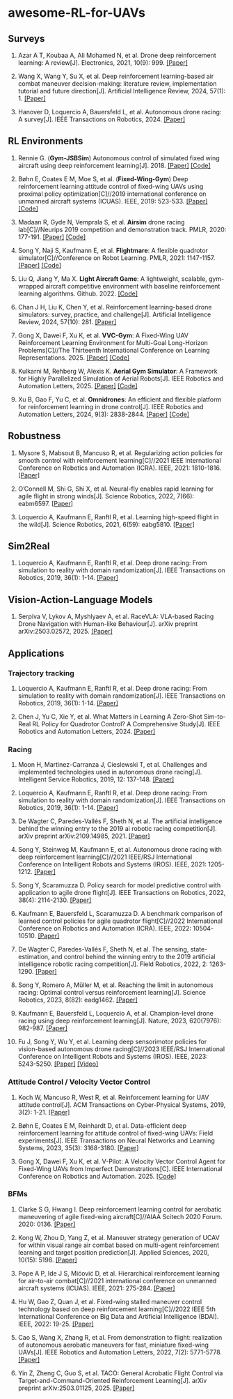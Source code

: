 # awesome-RL-for-UAVs

## Surveys

1. Azar A T, Koubaa A, Ali Mohamed N, et al. Drone deep reinforcement learning: A review[J]. Electronics, 2021, 10(9): 999. [[Paper]](https://www.mdpi.com/2079-9292/10/9/999/pdf)

2. Wang X, Wang Y, Su X, et al. Deep reinforcement learning-based air combat maneuver decision-making: literature review, implementation tutorial and future direction[J]. Artificial Intelligence Review, 2024, 57(1): 1. [[Paper]](https://link.springer.com/content/pdf/10.1007/s10462-023-10620-2.pdf)

3. Hanover D, Loquercio A, Bauersfeld L, et al. Autonomous drone racing: A survey[J]. IEEE Transactions on Robotics, 2024. [[Paper]](https://ieeexplore.ieee.org/abstract/document/10530312/)

## RL Environments

1. Rennie G. (**Gym-JSBSim**) Autonomous control of simulated fixed wing aircraft using deep reinforcement learning[J]. 2018. [[Paper]](https://researchportal.bath.ac.uk/files/216919613/Rennie_Gordon.pdf) [[Code]](https://github.com/Gor-Ren/gym-jsbsim)

2. Bøhn E, Coates E M, Moe S, et al. (**Fixed-Wing-Gym**) Deep reinforcement learning attitude control of fixed-wing UAVs using proximal policy optimization[C]//2019 international conference on unmanned aircraft systems (ICUAS). IEEE, 2019: 523-533. [[Paper]](https://arxiv.org/pdf/1911.05478) [[Code]](https://github.com/eivindeb/fixed-wing-gym)

3. Madaan R, Gyde N, Vemprala S, et al. **Airsim** drone racing lab[C]//Neurips 2019 competition and demonstration track. PMLR, 2020: 177-191. [[Paper]](http://proceedings.mlr.press/v123/madaan20a.html) [[Code]](https://github.com/microsoft/AirSim-NeurIPS2019-Drone-Racing)

4. Song Y, Naji S, Kaufmann E, et al. **Flightmare**: A flexible quadrotor simulator[C]//Conference on Robot Learning. PMLR, 2021: 1147-1157. [[Paper]](https://proceedings.mlr.press/v155/song21a/song21a.pdf) [[Code]](https://github.com/uzh-rpg/flightmare)

5. Liu Q, Jiang Y, Ma X. **Light Aircraft Game**: A lightweight, scalable, gym-wrapped aircraft competitive environment with baseline reinforcement learning algorithms. Github. 2022. [[Code]](https://github.com/liuqh16/LAG)

6. Chan J H, Liu K, Chen Y, et al. Reinforcement learning-based drone simulators: survey, practice, and challenge[J]. Artificial Intelligence Review, 2024, 57(10): 281. [[Paper]](https://link.springer.com/article/10.1007/s10462-024-10933-w)

7. Gong X, Dawei F, Xu K, et al. **VVC-Gym**: A Fixed-Wing UAV Reinforcement Learning Environment for Multi-Goal Long-Horizon Problems[C]//The Thirteenth International Conference on Learning Representations. 2025. [[Paper]](https://openreview.net/pdf?id=5xSRg3eYZz) [[Code]](https://github.com/GongXudong/fly-craft)

8. Kulkarni M, Rehberg W, Alexis K. **Aerial Gym Simulator**: A Framework for Highly Parallelized Simulation of Aerial Robots[J]. IEEE Robotics and Automation Letters, 2025. [[Paper]](https://ieeexplore.ieee.org/abstract/document/10910148/) [[Code]](https://github.com/ntnu-arl/aerial_gym_simulator)

9. Xu B, Gao F, Yu C, et al. **Omnidrones**: An efficient and flexible platform for reinforcement learning in drone control[J]. IEEE Robotics and Automation Letters, 2024, 9(3): 2838-2844. [[Paper]](https://ieeexplore.ieee.org/iel7/7083369/7339444/10409589.pdf) [[Code]](https://github.com/btx0424/OmniDrones)

## Robustness

1. Mysore S, Mabsout B, Mancuso R, et al. Regularizing action policies for smooth control with reinforcement learning[C]//2021 IEEE International Conference on Robotics and Automation (ICRA). IEEE, 2021: 1810-1816. [[Paper]](https://ieeexplore.ieee.org/abstract/document/9561138/)

2. O’Connell M, Shi G, Shi X, et al. Neural-fly enables rapid learning for agile flight in strong winds[J]. Science Robotics, 2022, 7(66): eabm6597. [[Paper]](https://www.science.org/doi/abs/10.1126/scirobotics.abm6597)

3. Loquercio A, Kaufmann E, Ranftl R, et al. Learning high-speed flight in the wild[J]. Science Robotics, 2021, 6(59): eabg5810. [[Paper]](https://www.science.org/doi/abs/10.1126/scirobotics.abg5810)

## Sim2Real

1. Loquercio A, Kaufmann E, Ranftl R, et al. Deep drone racing: From simulation to reality with domain randomization[J]. IEEE Transactions on Robotics, 2019, 36(1): 1-14. [[Paper]](https://arxiv.org/pdf/1905.09727)

## Vision-Action-Language Models

1. Serpiva V, Lykov A, Myshlyaev A, et al. RaceVLA: VLA-based Racing Drone Navigation with Human-like Behaviour[J]. arXiv preprint arXiv:2503.02572, 2025. [[Paper]](https://arxiv.org/pdf/2503.02572)

## Applications

### Trajectory tracking

1. Loquercio A, Kaufmann E, Ranftl R, et al. Deep drone racing: From simulation to reality with domain randomization[J]. IEEE Transactions on Robotics, 2019, 36(1): 1-14. [[Paper]](https://ieeexplore.ieee.org/abstract/document/8877728)

2. Chen J, Yu C, Xie Y, et al. What Matters in Learning A Zero-Shot Sim-to-Real RL Policy for Quadrotor Control? A Comprehensive Study[J]. IEEE Robotics and Automation Letters, 2024. [[Paper]](https://arxiv.org/abs/2412.11764)

### Racing

1. Moon H, Martinez-Carranza J, Cieslewski T, et al. Challenges and implemented technologies used in autonomous drone racing[J]. Intelligent Service Robotics, 2019, 12: 137-148. [[Paper]](https://www.zora.uzh.ch/id/eprint/197752/1/ISR19_Moon.pdf)

2. Loquercio A, Kaufmann E, Ranftl R, et al. Deep drone racing: From simulation to reality with domain randomization[J]. IEEE Transactions on Robotics, 2019, 36(1): 1-14. [[Paper]](https://ieeexplore.ieee.org/abstract/document/8877728)

3. De Wagter C, Paredes-Vallés F, Sheth N, et al. The artificial intelligence behind the winning entry to the 2019 ai robotic racing competition[J]. arXiv preprint arXiv:2109.14985, 2021. [[Paper]](https://arxiv.org/abs/2109.14985)

4. Song Y, Steinweg M, Kaufmann E, et al. Autonomous drone racing with deep reinforcement learning[C]//2021 IEEE/RSJ International Conference on Intelligent Robots and Systems (IROS). IEEE, 2021: 1205-1212. [[Paper]](https://arxiv.org/abs/2109.14985)

5. Song Y, Scaramuzza D. Policy search for model predictive control with application to agile drone flight[J]. IEEE Transactions on Robotics, 2022, 38(4): 2114-2130. [[Paper]](https://ieeexplore.ieee.org/abstract/document/9719129/)

6. Kaufmann E, Bauersfeld L, Scaramuzza D. A benchmark comparison of learned control policies for agile quadrotor flight[C]//2022 International Conference on Robotics and Automation (ICRA). IEEE, 2022: 10504-10510. [[Paper]](https://ieeexplore.ieee.org/abstract/document/9811564/)

7. De Wagter C, Paredes-Vallés F, Sheth N, et al. The sensing, state-estimation, and control behind the winning entry to the 2019 artificial intelligence robotic racing competition[J]. Field Robotics, 2022, 2: 1263-1290. [[Paper]](https://ieeexplore.ieee.org/iel8/10854677/10875999/10876009.pdf)

8. Song Y, Romero A, Müller M, et al. Reaching the limit in autonomous racing: Optimal control versus reinforcement learning[J]. Science Robotics, 2023, 8(82): eadg1462. [[Paper]](https://www.science.org/doi/abs/10.1126/scirobotics.adg1462)

9. Kaufmann E, Bauersfeld L, Loquercio A, et al. Champion-level drone racing using deep reinforcement learning[J]. Nature, 2023, 620(7976): 982-987. [[Paper]](https://www.nature.com/articles/s41586-023-06419-4)

10. Fu J, Song Y, Wu Y, et al. Learning deep sensorimotor policies for vision-based autonomous drone racing[C]//2023 IEEE/RSJ International Conference on Intelligent Robots and Systems (IROS). IEEE, 2023: 5243-5250. [[Paper]](https://ieeexplore.ieee.org/abstract/document/10341805/) [[Video]](https://youtu.be/AX_fcnW9yqE)

### Attitude Control / Velocity Vector Control

1. Koch W, Mancuso R, West R, et al. Reinforcement learning for UAV attitude control[J]. ACM Transactions on Cyber-Physical Systems, 2019, 3(2): 1-21. [[Paper]](https://dl.acm.org/doi/pdf/10.1145/3301273)

2. Bøhn E, Coates E M, Reinhardt D, et al. Data-efficient deep reinforcement learning for attitude control of fixed-wing UAVs: Field experiments[J]. IEEE Transactions on Neural Networks and Learning Systems, 2023, 35(3): 3168-3180. [[Paper]](https://arxiv.org/pdf/2111.04153)

3. Gong X, Dawei F, Xu K, et al. V-Pilot: A Velocity Vector Control Agent for Fixed-Wing UAVs from Imperfect Demonstrations[C]. IEEE International Conference on Robotics and Automation. 2025. [[Code]](https://github.com/GongXudong/fly-craft-examples)

### BFMs

1. Clarke S G, Hwang I. Deep reinforcement learning control for aerobatic maneuvering of agile fixed-wing aircraft[C]//AIAA Scitech 2020 Forum. 2020: 0136. [[Paper]](https://arc.aiaa.org/doi/abs/10.2514/6.2020-0136)

2. Kong W, Zhou D, Yang Z, et al. Maneuver strategy generation of UCAV for within visual range air combat based on multi-agent reinforcement learning and target position prediction[J]. Applied Sciences, 2020, 10(15): 5198. [[Paper]](https://www.mdpi.com/2076-3417/10/15/5198)

3. Pope A P, Ide J S, Mićović D, et al. Hierarchical reinforcement learning for air-to-air combat[C]//2021 international conference on unmanned aircraft systems (ICUAS). IEEE, 2021: 275-284. [[Paper]](https://arxiv.org/pdf/2105.00990)

4. Hu W, Gao Z, Quan J, et al. Fixed-wing stalled maneuver control technology based on deep reinforcement learning[C]//2022 IEEE 5th International Conference on Big Data and Artificial Intelligence (BDAI). IEEE, 2022: 19-25. [[Paper]](https://ieeexplore.ieee.org/abstract/document/9862674/)

5. Cao S, Wang X, Zhang R, et al. From demonstration to flight: realization of autonomous aerobatic maneuvers for fast, miniature fixed-wing UAVs[J]. IEEE Robotics and Automation Letters, 2022, 7(2): 5771-5778. [[Paper]](https://ieeexplore.ieee.org/abstract/document/9720976/)

6. Yin Z, Zheng C, Guo S, et al. TACO: General Acrobatic Flight Control via Target-and-Command-Oriented Reinforcement Learning[J]. arXiv preprint arXiv:2503.01125, 2025. [[Paper]](https://arxiv.org/abs/2503.01125)
